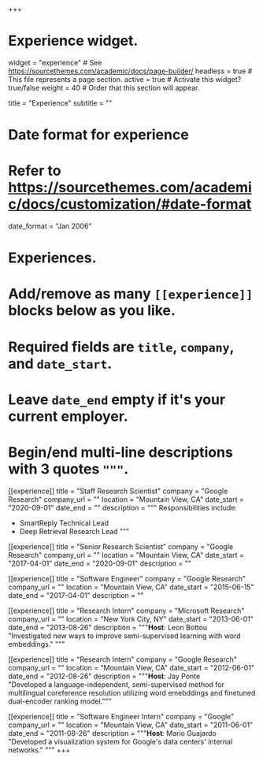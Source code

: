 +++
# Experience widget.
widget = "experience"  # See https://sourcethemes.com/academic/docs/page-builder/
headless = true  # This file represents a page section.
active = true  # Activate this widget? true/false
weight = 40  # Order that this section will appear.

title = "Experience"
subtitle = ""

# Date format for experience
#   Refer to https://sourcethemes.com/academic/docs/customization/#date-format
date_format = "Jan 2006"

# Experiences.
#   Add/remove as many `[[experience]]` blocks below as you like.
#   Required fields are `title`, `company`, and `date_start`.
#   Leave `date_end` empty if it's your current employer.
#   Begin/end multi-line descriptions with 3 quotes `"""`.
[[experience]]
  title = "Staff Research Scientist"
  company = "Google Research"
  company_url = ""
  location = "Mountain View, CA"
  date_start = "2020-09-01"
  date_end = ""
  description = """
  Responsibilities include:
  
  * SmartReply Technical Lead
  * Deep Retrieval Research Lead
  """

[[experience]]
  title = "Senior Research Scientist"
  company = "Google Research"
  company_url = ""
  location = "Mountain View, CA"
  date_start = "2017-04-01"
  date_end = "2020-09-01"
  description = ""

[[experience]]
  title = "Software Engineer"
  company = "Google Research"
  company_url = ""
  location = "Mountain View, CA"
  date_start = "2015-06-15"
  date_end = "2017-04-01"
  description = ""


[[experience]]
  title = "Research Intern"
  company = "Microsoft Research"
  company_url = ""
  location = "New York City, NY"
  date_start = "2013-06-01"
  date_end = "2013-08-26"
  description = """**Host**: Leon Bottou</br>
  "Investigated new ways to improve semi-supervised learning with word embeddings."
  """
  

[[experience]]
  title = "Research Intern"
  company = "Google Research"
  company_url = ""
  location = "Mountain View, CA"
  date_start = "2012-06-01"
  date_end = "2012-08-26"
  description = """**Host**: Jay Ponte</br>
  "Developed a language-independent, semi-supervised method for multilingual coreference resolution utilizing word emebddings and finetuned dual-encoder ranking model."""
  
[[experience]]
  title = "Software Engineer Intern"
  company = "Google"
  company_url = ""
  location = "Mountain View, CA"
  date_start = "2011-06-01"
  date_end = "2011-08-26"
  description = """**Host**: Mario Guajardo</br>
  "Developed a visualization system for Google's data centers' internal networks."
  """
+++

